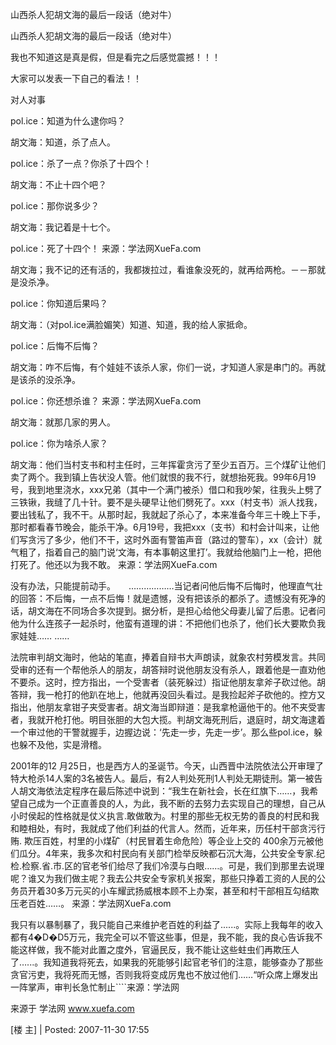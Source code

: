 山西杀人犯胡文海的最后一段话（绝对牛）



山西杀人犯胡文海的最后一段话（绝对牛）

我也不知道这是真是假，但是看完之后感觉震撼！！！ 

大家可以发表一下自己的看法！！ 

对人对事 



pol.ice：知道为什么逮你吗？ 



胡文海：知道，杀了点人。 



pol.ice：杀了一点？你杀了十四个！ 



胡文海：不止十四个吧？ 



pol.ice：那你说多少？ 



胡文海：我记着是十七个。 



pol.ice：死了十四个！ 来源：学法网XueFa.com



胡文海；我不记的还有活的，我都拨拉过，看谁象没死的，就再给两枪。－－那就是没杀净。 



pol.ice：你知道后果吗？ 



胡文海：（对pol.ice满脸媚笑）知道、知道，我的给人家抵命。 



pol.ice：后悔不后悔？ 



胡文海：咋不后悔，有个娃娃不该杀人家，你们一说，才知道人家是串门的。再就是该杀的没杀净。 



pol.ice：你还想杀谁？ 来源：学法网XueFa.com



胡文海：就那几家的男人。 



pol.ice：你为啥杀人家？ 



胡文海：他们当村支书和村主任时，三年挥霍贪污了至少五百万。三个煤矿让他们卖了两个。我到镇上告状没人管。他们就恨的我不行，就想抬死我。99年6月19号，我到地里浇水，xxx兄弟（其中一个满门被杀）借口和我吵架，往我头上劈了三铁锹，我缝了几十针。要不是头硬早让他们劈死了。xxx（村支书）派人找我，要出钱私了，我不干。从那时起，我就起了杀心了，本来准备今年三十晚上下手，那时都看春节晚会，能杀干净。6月19号，我把xxx（支书）和村会计叫来，让他们写贪污了多少，他们不干，这时外面有警笛声音（路过的警车），xx（会计）就气粗了，指着自己的脑门说‘文海，有本事朝这里打’。我就给他脑门上一枪，把他打死了。他还以为我不敢。 来源：学法网XueFa.com



没有办法，只能提前动手。　　………………当记者问他后悔不后悔时，他理直气壮的回答：不后悔，一点不后悔！就是遗憾，没有把该杀的都杀了。遗憾没有死净的话，胡文海在不同场合多次提到。据分析，是担心给他父母妻儿留了后患。记者问他为什么连孩子一起杀时，他蛮有道理的讲：不把他们也杀了，他们长大要欺负我家娃娃…… …… 



法院审判胡文海时，他站的笔直，捧着自辩书大声朗读，就象农村劳模发言。共同受审的还有一个帮他杀人的朋友，胡答辩时说他朋友没有杀人，跟着他是一直劝他不要杀。这时，控方指出，一个受害者（装死躲过）指证他朋友拿斧子砍过他。胡答辩，我一枪打的他趴在地上，他就再没回头看过。是我捡起斧子砍他的。控方又指出，他朋友拿钳子夹受害者。胡文海当即辩道：是我拿枪逼他干的。他不夹受害者，我就开枪打他。明目张胆的大包大揽。判胡文海死刑后，退庭时，胡文海逮着一个审过他的干警就握手，边握边说：‘先走一步，先走一步’。那么些pol.ice，躲也躲不及他，实是滑稽。 



2001年的12 月25日，也是西方人的圣诞节。今天，山西晋中法院依法公开审理了特大枪杀14人案的3名被告人。最后，有2人判处死刑1人判处无期徒刑。第一被告人胡文海依法定程序在最后陈述中说到：“我生在新社会，长在红旗下……，我希望自己成为一个正直善良的人，为此，我不断的去努力去实现自己的理想，自己从小时侯起的性格就是仗义执言.敢做敢为。村里的那些无权无势的善良的村民和我和睦相处，有时，我就成了他们利益的代言人。然而，近年来，历任村干部贪污行贿. 欺压百姓，村里的小煤矿（村民冒着生命危险）等企业上交的 400余万元被他们瓜分。4年来，我多次和村民向有关部门检举反映都石沉大海，公共安全专家.纪检.检察.省.市.区的官老爷们给尽了我们冷漠与白眼……。可是，我们到那里去说理呢？谁又为我们做主呢？我去公共安全专家机关报案，那些只挣着工资的人民的公务员开着30多万元买的小车耀武扬威根本顾不上办案，甚至和村干部相互勾结欺压老百姓……。 来源：学法网XueFa.com



我只有以暴制暴了，我只能自己来维护老百姓的利益了......。实际上我每年的收入都有4�D�D5万元，我完全可以不管这些事，但是，我不能，我的良心告诉我不能这样做，我不能对此置之度外，官逼民反，我不能让这些蛀虫们再欺压人了…...。我知道我将死去，如果我的死能够引起官老爷们的注意，能够查办了那些贪官污吏，我将死而无憾，否则我将变成厉鬼也不放过他们……“听众席上爆发出一阵掌声，审判长急忙制止````来源：学法网

来源于 学法网 www.xuefa.com

 

 

[楼 主] | Posted: 2007-11-30 17:55 

